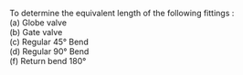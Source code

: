To determine the equivalent length of the following fittings :</br>
(a) Globe valve </br>
(b) Gate valve </br>
(c) Regular 45&deg; Bend </br>
(d) Regular 90&deg; Bend</br>
(f) Return bend 180&deg;</br>
